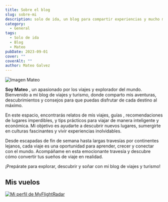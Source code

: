 ```yaml
---
title: Sobre el blog
slug: sobre-mi
description: solo de ida, un blog para compartir experiencias y mucho más.
category:
  - General
tags:
  - Solo de ida
  - Blog
  - Mateo
pubDate: 2023-09-01
cover: ""
coverAlt: ""
author: Mateo Galvez
---
```

<img src="/img/IMG_1324.JPG" alt="Imagen Mateo">

**Soy Mateo** , un apasionado por los viajes y explorador del mundo. Bienvenido a mi blog de viajes y turismo, donde comparto mis aventuras, descubrimientos y consejos para que puedas disfrutar de cada destino al máximo.

En este espacio, encontrarás relatos de mis viajes, guías , recomendaciones de lugares imperdibles, y tips prácticos para viajar de manera inteligente y económica. Mi objetivo es ayudarte a descubrir nuevos lugares, sumergirte en culturas fascinantes y vivir experiencias inolvidables.

Desde escapadas de fin de semana hasta largas travesías por continentes lejanos, cada viaje es una oportunidad para aprender, crecer y conectar con el mundo. Acompáñame en esta emocionante travesía y descubre cómo convertir tus sueños de viaje en realidad.


¡Prepárate para explorar, descubrir y soñar con mi blog de viajes y turismo!

## Mis vuelos
<a class="justify-center align-center items-center" target="_blank" href="https://my.flightradar24.com/MateoGal27"><img src="https://banners-my.flightradar24.com/MateoGal27.png" alt="Mi perfil de MyFlightRadar " /></a>
